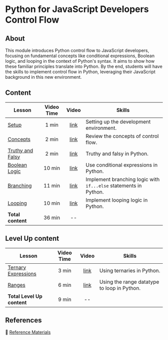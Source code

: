 <h1>
  <span class="prefix">Python for JavaScript Developers</span>
  <span class="headline">Control Flow</span>
</h1>

## About

This module introduces Python control flow to JavaScript developers, focusing on fundamental concepts like conditional expressions, Boolean logic, and looping in the context of Python's syntax. It aims to show how these familiar principles translate into Python. By the end, students will have the skills to implement control flow in Python, leveraging their JavaScript background in this new environment.

## Content

| Lesson | Video Time | Video | Skills |
| ------ | :--------: | :---: | ------ |
| [Setup](../setup/README.md)                       |  1 min | [link](https://generalassembly.wistia.com/medias/qfju0qxfxv) | Setting up the development environment.                          |
| [Concepts](../concepts/README.md)                 |  2 min | [link](https://generalassembly.wistia.com/medias/hp59e942pc) | Review the concepts of control flow.                             |
| [Truthy and Falsy](../truthy-and-falsy/README.md) |  2 min | [link](https://generalassembly.wistia.com/medias/s1ilkfbcks) | Truthy and falsy in Python.                                      |
| [Boolean Logic](../boolean-logic/README.md)       | 10 min | [link](https://generalassembly.wistia.com/medias/yi2m0vks6n) | Use conditional expressions in Python.                           |
| [Branching](../branching/README.md)               | 11 min | [link](https://generalassembly.wistia.com/medias/7baje881re) | Implement branching logic with `if...else` statements in Python. |
| [Looping](../looping/README.md)                   | 10 min | [link](https://generalassembly.wistia.com/medias/l4rz6h98un) | Implement looping logic in Python.                               |
| **Total content**                                 | 36 min | --                                                           |                                                                  |

## Level Up content

| Lesson | Video Time | Video | Skills |
| ------ | :--------: | :---: | ------ |
| [Ternary Expressions](../ternary-expressions/README.md) | 3 min | [link](https://generalassembly.wistia.com/medias/1g3z3z4gak) | Using ternaries in Python.                  |
| [Ranges](../ranges/README.md)                           | 6 min | [link](https://generalassembly.wistia.com/medias/0d8iimo3s1) | Using the range datatype to loop in Python. |
| **Total Level Up content**                              | 9 min | --                                                           |                                             |

## References

📖 [Reference Materials](../references/README.md)
